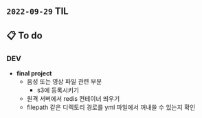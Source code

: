 ## `2022-09-29` TIL

## 📋 To do

### DEV

+ **final project**
  + 음성 또는 영상 파일 관련 부분
    + s3에 등록시키기
  + 원격 서버에서 redis 컨테이너 띄우기
  + filepath 같은 디렉토리 경로를 yml 파일에서 꺼내쓸 수 있는지 확인